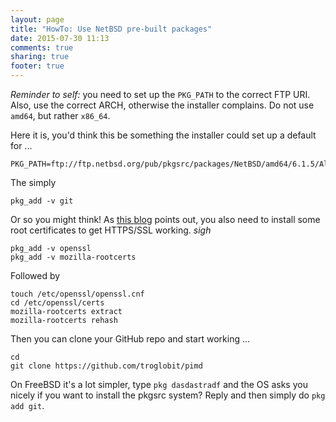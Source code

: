 ```yaml
---
layout: page
title: "HowTo: Use NetBSD pre-built packages"
date: 2015-07-30 11:13
comments: true
sharing: true
footer: true
---
```


*Reminder to self:* you need to set up the `PKG_PATH` to the correct FTP
URI.  Also, use the correct ARCH, otherwise the installer complains.  Do
not use `amd64`, but rather `x86_64`.

Here it is, you'd think this be something the installer could set up a
default for ...

	PKG_PATH=ftp://ftp.netbsd.org/pub/pkgsrc/packages/NetBSD/amd64/6.1.5/All/

The simply

	pkg_add -v git

Or so you might think!  As [this blog][1] points out, you also need to
install some root certificates to get HTTPS/SSL working. *sigh*

	pkg_add -v openssl
	pkg_add -v mozilla-rootcerts

Followed by

	touch /etc/openssl/openssl.cnf
	cd /etc/openssl/certs
    mozilla-rootcerts extract
    mozilla-rootcerts rehash

Then you can clone your GitHub repo and start working ...

	cd
	git clone https://github.com/troglobit/pimd

On FreeBSD it's a lot simpler, type `pkg dasdastradf` and the OS asks
you nicely if you want to install the pkgsrc system?   Reply and then
simply do `pkg add git`.

[1]: http://www.cambus.net/installing-ca-certificates-on-netbsd/
